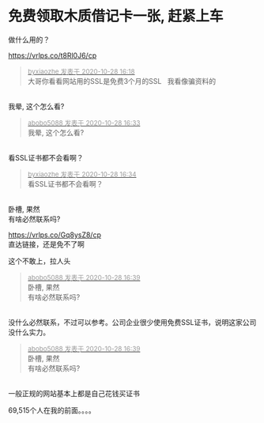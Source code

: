# 免费领取木质借记卡一张, 赶紧上车


做什么用的？

https://vrlps.co/t8Rl0J6/cp<img src="static/image/smiley/default/lol.gif" smilieid="12" border="0" alt="" />

<div class="quote"><blockquote><font size="2"><a href="https://www.hostloc.com/forum.php?mod=redirect&amp;goto=findpost&amp;pid=9364630&amp;ptid=759447" target="_blank"><font color="#999999">byxiaozhe 发表于 2020-10-28 16:18</font></a></font><br />
大哥你看看网站用的SSL是免费3个月的SSL&nbsp; &nbsp;我看像骗资料的</blockquote></div><br />
我晕, 这个怎么看?

<div class="quote"><blockquote><font size="2"><a href="https://www.hostloc.com/forum.php?mod=redirect&amp;goto=findpost&amp;pid=9364699&amp;ptid=759447" target="_blank"><font color="#999999">abobo5088 发表于 2020-10-28 16:33</font></a></font><br />
我晕, 这个怎么看?</blockquote></div><br />
看SSL证书都不会看啊？

<div class="quote"><blockquote><font size="2"><a href="https://www.hostloc.com/forum.php?mod=redirect&amp;goto=findpost&amp;pid=9364709&amp;ptid=759447" target="_blank"><font color="#999999">byxiaozhe 发表于 2020-10-28 16:34</font></a></font><br />
看SSL证书都不会看啊？</blockquote></div><br />
卧槽, 果然<br />
有啥必然联系吗?

https://vrlps.co/Gq8ysZ8/cp<br />
直达链接，还是免不了啊

这个不敢上，拉人头 <img src="static/image/smiley/default/lol.gif" smilieid="12" border="0" alt="" />

<div class="quote"><blockquote><font size="2"><a href="https://www.hostloc.com/forum.php?mod=redirect&amp;goto=findpost&amp;pid=9364742&amp;ptid=759447" target="_blank"><font color="#999999">abobo5088 发表于 2020-10-28 16:39</font></a></font><br />
卧槽, 果然<br />
有啥必然联系吗?</blockquote></div><br />
没什么必然联系，不过可以参考。公司企业很少使用免费SSL证书，说明这家公司没什么实力。

<div class="quote"><blockquote><font size="2"><a href="https://www.hostloc.com/forum.php?mod=redirect&amp;goto=findpost&amp;pid=9364742&amp;ptid=759447" target="_blank"><font color="#999999">abobo5088 发表于 2020-10-28 16:39</font></a></font><br />
卧槽, 果然<br />
有啥必然联系吗?</blockquote></div><br />
一般正规的网站基本上都是自己花钱买证书

69,515个人在我的前面。。。。
